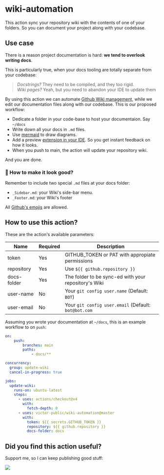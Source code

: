 # wiki-automation

This action sync your repository wiki with the contents of one of your folders. So you can document your project along with your codebase.

## Use case

There is a reason project documentation is hard: **we tend to overlook writing docs**. 

This is particularly true, when your docs tooling are totally separate from your codebase:

> _Docstrings?_ They need to be compiled, and they too rigid.  
> _Wiki pages?_ Yeah, but you need to abandon your IDE to update them 

By using this action we can automate [Github Wiki management](https://docs.github.com/en/communities/documenting-your-project-with-wikis/about-wikis), while we edit our documentation files along with our codebase. This is our proposed workflow:

- Dedicate a folder in your code-base to host your documentaion. Say `~/docs`
- Write down all your docs in `.md` files.
- Use [mermaid](https://github.blog/developer-skills/github/include-diagrams-markdown-files-mermaid/) to draw diagrams.
- Add a preview [extension in your IDE](https://marketplace.visualstudio.com/items?itemName=bierner.markdown-mermaid). So you get instant feedback on how it looks.
- When you push to main, the action will update your repository wiki.

And you are done.

### :eyes: How to make it look good?

Remember to include two special `.md` files at your docs folder: 

- `_Sidebar.md`: your Wiki's side-bar menu.
- `_Footer.md`: your Wiki's footer

All [Github's emojis](https://gist.github.com/rxaviers/7360908) are allowed.

## How to use this action?

These are the action's available parameters:

| Name | Required | Description |
| ---  | ---      | ---         |
| token | Yes | GITHUB_TOKEN or PAT with appropiate permissions |
| repository | Yes | Use `${{ github.repository }}` |
| docs-folder | Yes | The folder to be sync-ed with your repository's Wiki |
| user-name | No | Your `git config user.name` (Default: `BOT`) |
| user-email | No | Your `git config user.email` (Default: `bot@bot.com` |

Assuming you wrote your documentation at `~/docs`, this is an example workflow to on `push`: 

```yml
on:
    push:
        branches: main
        paths:
            - docs/**

concurrency:
  group: update-wiki
  cancel-in-progress: true

jobs:
  update-wiki:
    runs-on: ubuntu-latest
    steps:
      - uses: actions/checkout@v4
        with:
          fetch-depth: 0
      - uses: victor-public/wiki-automation@master
        with:
          token: ${{ secrets.GITHUB_TOKEN }}
          repository: ${{ github.repository }}
          docs-folder: docs
```


## Did you find this action useful?

Support me, so I can keep publishing good stuff:

[![](https://img.shields.io/static/v1?label=Sponsor&message=%E2%9D%A4&logo=GitHub&color=%23fe8e86)](https://github.com/sponsors/victor-public)
